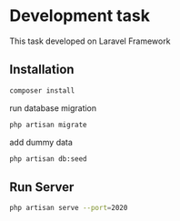 # Development task

This task developed on Laravel Framework


## Installation

```bash
composer install
```
run database migration

```bash
php artisan migrate
```

add dummy data
```bash
php artisan db:seed
```

## Run Server

```bash
php artisan serve --port=2020
```

